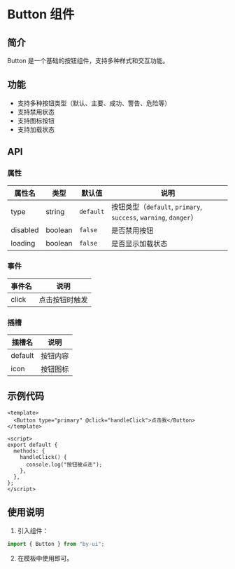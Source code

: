 # Button 组件

<preview path="./demos/button/demo1.vue"></preview>
<demo html="../components/demos/index.html" stackblitz="true" codesandbox="true"></demo>

## 简介

Button 是一个基础的按钮组件，支持多种样式和交互功能。

## 功能

- 支持多种按钮类型（默认、主要、成功、警告、危险等）
- 支持禁用状态
- 支持图标按钮
- 支持加载状态

## API

### 属性

| 属性名   | 类型    | 默认值    | 说明                                                             |
| -------- | ------- | --------- | ---------------------------------------------------------------- |
| type     | string  | `default` | 按钮类型（`default`, `primary`, `success`, `warning`, `danger`） |
| disabled | boolean | `false`   | 是否禁用按钮                                                     |
| loading  | boolean | `false`   | 是否显示加载状态                                                 |

### 事件

| 事件名 | 说明           |
| ------ | -------------- |
| click  | 点击按钮时触发 |

### 插槽

| 插槽名  | 说明     |
| ------- | -------- |
| default | 按钮内容 |
| icon    | 按钮图标 |

## 示例代码

```vue
<template>
  <Button type="primary" @click="handleClick">点击我</Button>
</template>

<script>
export default {
  methods: {
    handleClick() {
      console.log("按钮被点击");
    },
  },
};
</script>
```

## 使用说明

1. 引入组件：

```javascript
import { Button } from "by-ui";
```

2. 在模板中使用即可。

<preview path="../components/demos/button/demo1.vue"></preview>
